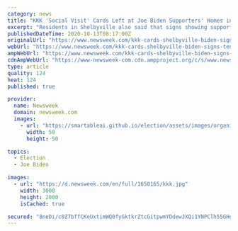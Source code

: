 ```yaml
---
category: news
title: "KKK 'Social Visit' Cards Left at Joe Biden Supporters' Homes in Tennessee"
excerpt: "Residents in Shelbyville also said that signs showing support for Democratic candidate appeared to have been run over by a car."
publishedDateTime: 2020-10-13T08:17:00Z
originalUrl: "https://www.newsweek.com/kkk-cards-shelbyville-biden-signs-tennessee-1538522"
webUrl: "https://www.newsweek.com/kkk-cards-shelbyville-biden-signs-tennessee-1538522"
ampWebUrl: "https://www.newsweek.com/kkk-cards-shelbyville-biden-signs-tennessee-1538522?amp=1"
cdnAmpWebUrl: "https://www-newsweek-com.cdn.ampproject.org/c/s/www.newsweek.com/kkk-cards-shelbyville-biden-signs-tennessee-1538522?amp=1"
type: article
quality: 124
heat: 124
published: true

provider:
  name: Newsweek
  domain: newsweek.com
  images:
    - url: "https://smartableai.github.io/election/assets/images/organizations/newsweek.com-50x50.jpg"
      width: 50
      height: 50

topics:
  - Election
  - Joe Biden

images:
  - url: "https://d.newsweek.com/en/full/1650165/kkk.jpg"
    width: 3000
    height: 2000
    isCached: true

secured: "8neDi/c0Z7bffCKeUxtimWQ0fyGktkrZtcGitpwmYDdewJXQi1YNPClh55GHqNvc1IFpaYs5i4YDXqBzjwoq7PNUvDqABpCi7uCOlHuG1Z2tASliw798ywueAgHC1PUF/Dn6yGpzcIywDD82NZbnjkW1BFlAbZcUwDA6NNRt6Glp4LogBe0VteA8AgldbCeHM3gIgfpkDrWWKGtmwnHjCYEhMtpsc4UKx8VJ/PYVcSwqudqqpXvcmUt7V76J6YMFVU2U5le5vbpcEbAew5/6izrU0IzfH1ES7vHtijL6/YnuFb83PgqzGOuUMsrXRih5udjV0oTdV6UDuliyJEtg5xejoMTiB/mvCIaRT+al7EE=;4gz48mUCtlIKzW5tSsM8HQ=="
---
```


